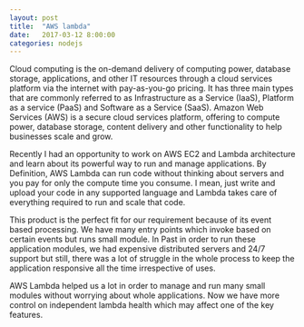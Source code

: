 ```yaml
---
layout: post
title:  "AWS lambda"
date:   2017-03-12 8:00:00
categories: nodejs
---
```


Cloud computing is the on-demand delivery of computing power, database storage, applications, and other IT resources through a cloud services platform via the internet with pay-as-you-go pricing. It has three main types that are commonly referred to as Infrastructure as a Service (IaaS), Platform as a service (PaaS) and Software as a Service (SaaS). Amazon Web Services (AWS) is a secure cloud services platform, offering to compute power, database storage, content delivery and other functionality to help businesses scale and grow.

Recently I had an opportunity to work on AWS EC2 and Lambda architecture and learn about its powerful way to run and manage applications. By Definition, AWS Lambda can run code without thinking about servers and you pay for only the compute time you consume. I mean, just write and upload your code in any supported language and Lambda takes care of everything required to run and scale that code.

This product is the perfect fit for our requirement because of its event based processing. We have many entry points which invoke based on certain events but runs small module. In Past in order to run these application modules, we had expensive distributed servers and 24/7 support but still, there was a lot of struggle in the whole process to keep the application responsive all the time irrespective of uses.

AWS Lambda helped us a lot in order to manage and run many small modules without worrying about whole applications. Now we have more control on independent lambda health which may affect one of the key features.


